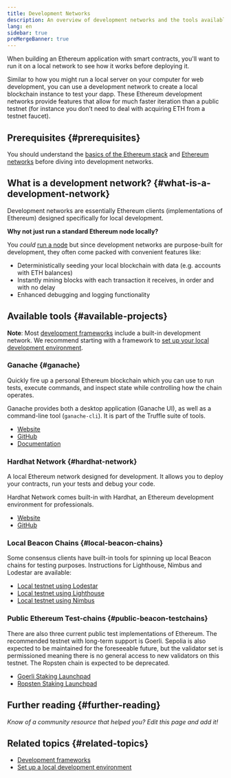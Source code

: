 ```yaml
---
title: Development Networks
description: An overview of development networks and the tools available to help build Ethereum applications.
lang: en
sidebar: true
preMergeBanner: true
---
```


When building an Ethereum application with smart contracts, you'll want to run it on a local network to see how it works before deploying it.

Similar to how you might run a local server on your computer for web development, you can use a development network to create a local blockchain instance to test your dapp. These Ethereum development networks provide features that allow for much faster iteration than a public testnet (for instance you don’t need to deal with acquiring ETH from a testnet faucet).

## Prerequisites {#prerequisites}

You should understand the [basics of the Ethereum stack](/developers/docs/ethereum-stack/) and [Ethereum networks](/developers/docs/networks/) before diving into development networks.

## What is a development network? {#what-is-a-development-network}

Development networks are essentially Ethereum clients (implementations of Ethereum) designed specifically for local development.

**Why not just run a standard Ethereum node locally?**

You _could_ [run a node](/developers/docs/nodes-and-clients/#running-your-own-node) but since development networks are purpose-built for development, they often come packed with convenient features like:

- Deterministically seeding your local blockchain with data (e.g. accounts with ETH balances)
- Instantly mining blocks with each transaction it receives, in order and with no delay
- Enhanced debugging and logging functionality

## Available tools {#available-projects}

**Note**: Most [development frameworks](/developers/docs/frameworks/) include a built-in development network. We recommend starting with a framework to [set up your local development environment](/developers/local-environment/).

### Ganache {#ganache}

Quickly fire up a personal Ethereum blockchain which you can use to run tests, execute commands, and inspect state while controlling how the chain operates.

Ganache provides both a desktop application (Ganache UI), as well as a command-line tool (`ganache-cli`). It is part of the Truffle suite of tools.

- [Website](https://www.trufflesuite.com/ganache)
- [GitHub](https://github.com/trufflesuite/ganache)
- [Documentation](https://www.trufflesuite.com/docs/ganache/overview)

### Hardhat Network {#hardhat-network}

A local Ethereum network designed for development. It allows you to deploy your contracts, run your tests and debug your code.

Hardhat Network comes built-in with Hardhat, an Ethereum development environment for professionals.

- [Website](https://hardhat.org/)
- [GitHub](https://github.com/nomiclabs/hardhat)

### Local Beacon Chains {#local-beacon-chains}

Some consensus clients have built-in tools for spinning up local Beacon chains for testing purposes. Instructions for Lighthouse, Nimbus and Lodestar are available:

- [Local testnet using Lodestar](https://chainsafe.github.io/lodestar/usage/local/)
- [Local testnet using Lighthouse](https://lighthouse-book.sigmaprime.io/setup.html#local-testnets)
- [Local testnet using Nimbus](https://github.com/status-im/nimbus-eth1/blob/master/fluffy/docs/local_testnet.md)

### Public Ethereum Test-chains {#public-beacon-testchains}

There are also three current public test implementations of Ethereum. The recommended testnet with long-term support is Goerli. Sepolia is also expected to be maintained for the foreseeable future, but the validator set is permissioned meaning there is no general access to new validators on this testnet. The Ropsten chain is expected to be deprecated.

- [Goerli Staking Launchpad](https://goerli.launchpad.ethereum.org/)
- [Ropsten Staking Launchpad](https://ropsten.launchpad.ethereum.org/)

## Further reading {#further-reading}

_Know of a community resource that helped you? Edit this page and add it!_

## Related topics {#related-topics}

- [Development frameworks](/developers/docs/frameworks/)
- [Set up a local development environment](/developers/local-environment/)

